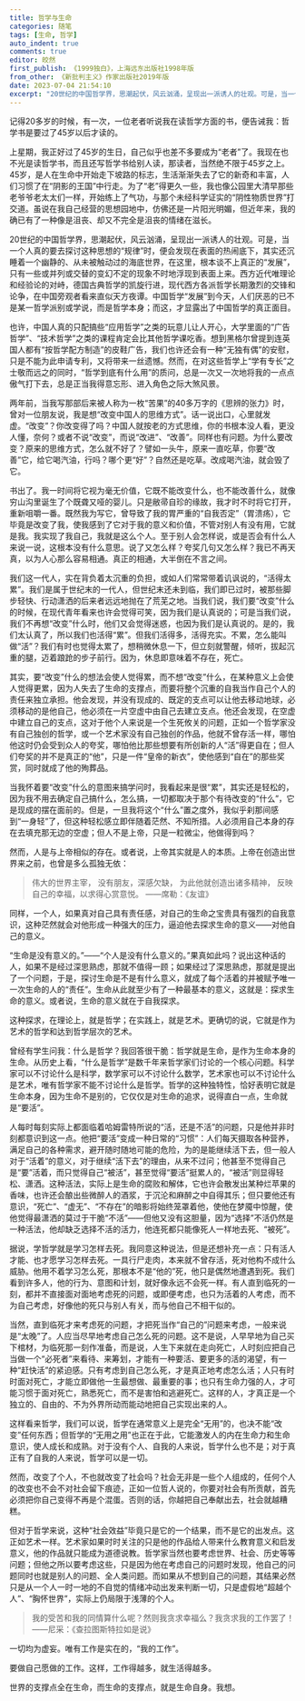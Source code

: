 ```yaml
---
title: 哲学与生命
categories: 随笔
tags: [生命, 哲学]
auto_indent: true
comments: true
editor: 皎然
first_publish: 《1999独白》，上海远东出版社1998年版
from_other: 《新批判主义》作家出版社2019年版
date: 2023-07-04 21:54:10
excerpt: "20世纪的中国哲学界，思潮起伏，风云汹涌，呈现出一派诱人的壮观。可是，当一个人真的要去探讨这种思想的“规律”时，便会发现在表面的热闹底下，其实还沉睡着一个幽静的、从未被触动过的海底世界，在这里，根本谈不上真正的“发展”，只有一些或并列或交替的变幻不定的现象不时地浮现到表面上来。西方近代唯理论和经验论的对峙，德国古典哲学的凯旋行进，现代西方各派哲学长期激烈的交锋和论争，在中国旁观者看来直似天方夜谭。中国哲学“发展”到今天，人们厌恶的已不是某一哲学派别或学说，而是哲学本身；而这，才显露出了中国哲学的真正面目。"
---
```

记得20多岁的时候，有一次，一位老者听说我在读哲学方面的书，便告诫我：哲学书是要过了45岁以后才读的。

上星期，我正好过了45岁的生日，自己似乎也差不多要成为“老者”了。我现在也不光是读哲学书，而且还写哲学书给别人读，那读者，当然绝不限于45岁之上。45岁，是人在生命中开始走下坡路的标志，生活渐渐失去了它的新奇和丰富，人们习惯了在“阴影的王国”中行走。为了“老”得更久一些，我也像公园里大清早那些老爷爷老太太们一样，开始练上了气功，与那个未经科学证实的“阴性物质世界”打交道。虽说在我自己经营的思想园地中，仿佛还是一片阳光明媚，但近年来，我的确已有了一种像是沮丧、却又不完全是沮丧的情绪在滋长。

20世纪的中国哲学界，思潮起伏，风云汹涌，呈现出一派诱人的壮观。可是，当一个人真的要去探讨这种思想的“规律”时，便会发现在表面的热闹底下，其实还沉睡着一个幽静的、从未被触动过的海底世界，在这里，根本谈不上真正的“发展”，只有一些或并列或交替的变幻不定的现象不时地浮现到表面上来。西方近代唯理论和经验论的对峙，德国古典哲学的凯旋行进，现代西方各派哲学长期激烈的交锋和论争，在中国旁观者看来直似天方夜谭。中国哲学“发展”到今天，人们厌恶的已不是某一哲学派别或学说，而是哲学本身；而这，才显露出了中国哲学的真正面目。

也许，中国人真的只配搞些“应用哲学”之类的玩意儿让人开心，大学里面的“广告哲学”、“技术哲学”之类的课程肯定会比其他哲学课吃香。想到黑格尔曾提到连英国人都有“按哲学配方制造”的皮鞋广告，我们也许还会有一种“无独有偶”的安慰，只是不能为此申请专利，又将带来一丝遗憾。然而，在对这些哲学上“学有专长”之士敬而远之的同时，“哲学到底有什么用”的质问，总是一次又一次地将我的一点点傲气打下去，总是正当我得意忘形、进入角色之际大煞风景。

两年前，当我写那部后来被人称为一枚“苦果”的40多万字的《思辨的张力》时，曾对一位朋友说，我是想“改变中国人的思维方式”。话一说出口，心里就发虚。“改变”？你改变得了吗？中国人就按老的方式思维，你的书根本没人看，更没人懂，奈何？或者不说“改变”，而说“改进”、“改善”。同样也有问题。为什么要改变？原来的思维方式，怎么就不好了？譬如一头牛，原来一直吃草，你要“改善”它，给它喝汽油，行吗？哪个更“好”？自然还是吃草。改成喝汽油，就会毁了它。

书出了。我一时间将它视为毫无价值，它既不能改变什么，也不能改善什么，就像穷山沟里诞生了个既聋又哑的婴儿。只是敝帚自珍的缘故，我才时不时将它打开，重新咀嚼一番。既然我为写它，曾导致了我的胃严重的“自我否定”（胃溃疡），它毕竟是改变了我，使我感到了它对于我的意义和价值，不管对别人有没有用，它就是我。我实现了我自己，我就是这么个人。至于别人会怎样说，或是否会有什么人来说一说，这根本没有什么意思。说了又怎么样？夸奖几句又怎么样？我已不再天真，以为人心那么容易相通。真正的相通，大半倒在不言之间。

我们这一代人，实在背负着太沉重的负担，或如人们常常带着讥讽说的，“活得太累”。我们是属于世纪末的一代人，但世纪末还未到临，我们即已过时，被那些脚步轻快、行动潇洒的后来者远远地抛在了荒芜之地。当我们说，我们要“改变”什么的时候，在现代青年看来也许会觉得可笑，因为我们是认真说的；可是当我们说，我们不再想“改变”什么时，他们又会觉得迷惑，也因为我们是认真说的。是的，我们太认真了，所以我们也活得“累”。但我们活得多，活得充实。不累，怎么能叫做“活”？我们有时也觉得太累了，想稍微休息一下，但立刻就警醒，倾听，拔起沉重的腿，迈着踉跄的步子前行。因为，休息即意味着不存在，死亡。

其实，要“改变”什么的想法会使人觉得累，而不想“改变”什么，在某种意义上会使人觉得更累，因为人失去了生命的支撑点，而要将整个沉重的自我当作自己个人的责任来独立承担。他会发现，并没有现成的、既定的支点可以让他去移动地球，必须移动的是他自己，他必须在一片空虚中由自己去建立支点。他还会发现，在空虚中建立自己的支点，这对于他个人来说是一个生死攸关的问题，正如一个哲学家没有自己独创的哲学，或一个艺术家没有自己独创的作品，他就不曾存活一样，哪怕他这时仍会受到众人的夸奖，哪怕他比那些想要有所创新的人“活”得更自在；但人们夸奖的并不是真正的“他”，只是一件“皇帝的新衣”，使他感到“自在”的那些奖赏，同时就成了他的殉葬品。

当我怀着要“改变”什么的意图来搞学问时，我看起来是很“累”，其实还是轻松的，因为我不用去确定自己搞什么，怎么搞，一切都取决于那个有待改变的“什么”，它是现成的摆在面前的。但是，一旦我将这个“什么”置之度外，我似乎刹那间感到“一身轻”了，但这种轻松感立即伴随着茫然、不知所措。人必须用自己本身的存在去填充那无边的空虚；但人不是上帝，只是一粒微尘，他做得到吗？

然而，人是与上帝相似的存在。或者说，上帝其实就是人的本质。上帝在创造出世界来之前，也曾是多么孤独无依：

>伟大的世界主宰，
没有朋友，深感欠缺，
为此他就创造出诸多精神，
反映自己的幸福，以求得心赏意悦。
——席勒：《友谊》

同样，一个人，如果真对自己具有责任感，对自己的生命之宝贵具有强烈的自我意识，这种茫然就会对他形成一种强大的压力，逼迫他去探求生命的意义——对他自己的意义。

“生命是没有意义的。”——“个人是没有什么意义的。”果真如此吗？说出这种话的人，如果不是经过深思熟虑，那就不值得一顾；如果经过了深思熟虑，那就是提出了一个问题，于是，探讨生命是不是有什么意义，就成了每个活着的并被赋予唯一一次生命的人的“责任”。生命从此就至少有了一种最基本的意义，这就是：探求生命的意义。或者说，生命的意义就在于自我探求。

这种探求，在理论上，就是哲学；在实践上，就是艺术。更确切的说，它就是作为艺术的哲学和达到哲学层次的艺术。

曾经有学生问我：什么是哲学？我回答很干脆：哲学就是生命，是作为生命本身的生命。从历史上看，“什么是哲学”是数千年来哲学家们讨论的一个核心问题。科学家可以不讨论什么是科学，数学家可以不讨论什么数学，艺术家也可以不讨论什么是艺术，唯有哲学家不能不讨论什么是哲学。哲学的这种独特性，恰好表明它就是生命本身，因为生命不是别的，它仅仅是对生命的追求，说得直白一点，生命就是“要活”。

人每时每刻实际上都面临着哈姆雷特所说的“活，还是不活”的问题，只是他并非时刻都意识到这一点。他把“要活”变成一种日常的“习惯”：人们每天摄取各种营养，满足自己的各种需求，避开随时随地可能的危险，为的是能继续活下去，但一般人对于“活着”的意义，对于继续“活下去”的理由，从来不过问；他甚至不觉得自己是“要”活着，而只觉得自己“被活”，甚至觉得“要活”挺累人的，“被活”则显得轻松、潇洒。这种活法，实际上是生命的腐败和解体，它也许会散发出某种烂苹果的香味，也许还会酿出些微醉人的酒浆，于沉沦和麻醉之中自得其乐；但只要他还有意识，“死亡”、“虚无”、“不存在”的暗影将始终笼罩着他，使他在梦魇中惊醒，使他觉得最潇洒的莫过于干脆“不活”——但他又没有这胆量，因为“选择”不活仍然是一种活法，他却缺乏选择不活的活力，他连死都只能像死人一样地去死、“被死”。

据说，学哲学就是学习怎样去死。我同意这种说法，但是还想补充一点：只有活人才能、也才愿学习怎样去死。一具行尸走肉，本来就不曾存活，死对他构不成什么威胁。他用不着学习怎么死，那根本不是“他的”死，他只是偶然地遭遇到死。我们看到许多人，他的行为、意图和计划，就好像永远不会死一样。有人直到临死的一刻，都并不直接面对面地考虑死的问题，或即便考虑，也只为活着的人考虑，而不为自己考虑，好像他的死只与别人有关，而与他自己不相干似的。

当然，直到临死才来考虑死的问题，才把死当作“自己的”问题来考虑，一般来说是“太晚”了。人应当尽早地考虑自己怎么死的问题。这不是说，人早早地为自己买下棺材，为临死那一刻作准备，而是说，人生下来就在走向死亡，人时刻应把自己当做一个“必死者”来看待、来筹划，才能有一种要活、要更多的活的渴望，有一种“赶快活”的紧迫感。只有考虑到自己怎么死，才是真正地考虑怎么活；人只有时时面对死亡，才能立即做他一生最想做、最重要的事；也只有生命力强的人，才可能习惯于面对死亡，熟悉死亡，而不是害怕和逃避死亡。这样的人，才真正是一个独立的、自由的、不为外界所动而能动地把自己实现出来的人。

这样看来哲学，我们可以说，哲学在通常意义上是完全“无用”的，也决不能“改变”任何东西；但哲学的“无用之用”也正在于此，它能激发人的内在生命力和生命意识，使人成长和成熟。对于没有个人、自我的人来说，哲学什么也不是；对于真正有了自我的人来说，哲学可以是一切。

然而，改变了个人，不也就改变了社会吗？社会无非是一些个人组成的，任何个人的改变也不会不对社会留下痕迹，正如一位哲人说的，你要对社会有所贡献，首先必须把你自己变得不再是个混蛋。否则的话，你越把自己奉献出去，社会就越糟糕。

但对于哲学来说，这种“社会效益”毕竟只是它的一个结果，而不是它的出发点。这正如艺术一样。艺术家如果时时关注的只是他的作品给人带来什么教育意义和启发意义，他的作品就只能成为道德说教。哲学家当然也要考虑世界、社会、历史等等问题；但他之所以要考虑这些，只是因为他在考虑自己的问题时发现，他自己的问题同时也就是别人的问题、全人类问题。而如果从不想到自己的问题，其结果必然只是从一个人一时一地的不自觉的情绪冲动出发来判断一切，只是虚假地“超越个人”、“胸怀世界”，实际上仍局限于浅薄的个人。

> 我的受苦和我的同情算什么呢？然则我贪求幸福么？我贪求我的工作罢了！
——尼采：《查拉图斯特拉如是说》

一切均为虚妄。唯有工作是实在的，“我的工作”。

要做自己愿做的工作。这样，工作得越多，就生活得越多。

世界的支撑点全在生命，而生命的支撑点，就是生命自身。我想。
